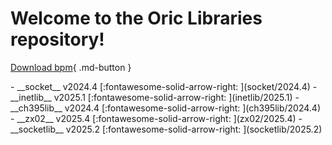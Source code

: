 # Welcome to the Oric Libraries repository!

[Download bpm](https://orix-software.github.io/bpm/installation/){ .md-button }

<div class="grid cards" markdown>
-  __socket__ v2024.4
[:fontawesome-solid-arrow-right: ](socket/2024.4)
-  __inetlib__ v2025.1
[:fontawesome-solid-arrow-right: ](inetlib/2025.1)
-  __ch395lib__ v2024.4
[:fontawesome-solid-arrow-right: ](ch395lib/2024.4)
-  __zx02__ v2025.4
[:fontawesome-solid-arrow-right: ](zx02/2025.4)
-  __socketlib__ v2025.2
[:fontawesome-solid-arrow-right: ](socketlib/2025.2)
</div>